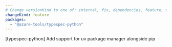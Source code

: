 ```yaml
---
# Change versionKind to one of: internal, fix, dependencies, feature, deprecation, breaking
changeKind: feature
packages:
  - "@azure-tools/typespec-python"
---
```


[typespec-python] Add support for uv package manager alongside pip